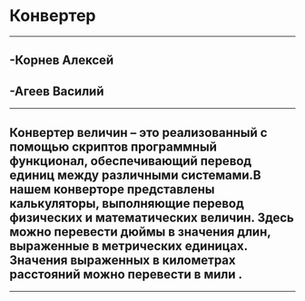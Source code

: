 # Конвертер
---
## -Корнев Алексей
## -Агеев Василий
-----
## Конвертер величин – это реализованный с помощью скриптов программный функционал, обеспечивающий перевод единиц между различными системами.В нашем конверторе представлены калькуляторы, выполняющие перевод физических и математических величин. Здесь можно перевести дюймы в значения длин, выраженные в метрических единицах. Значения выраженных в километрах расстояний можно перевести в мили .
-----
